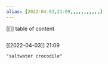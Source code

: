 ```yaml
---
alias: [2022-04-03,21:09,,,,,,,,,,,]
---
```

[[]]
table of content
```toc
```

[[2022-04-03]] 21:09

```query
"saltwater crocodile"
```